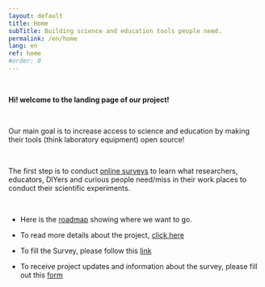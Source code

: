 ```yaml
---
layout: default
title: Home
subTitle: Building science and education tools people need.
permalink: /en/home
lang: en
ref: home
#order: 0
---
```



<br>

**Hi! welcome to the landing page of our project!**

<br>




Our main goal is to increase access to science and education by making their tools (think laboratory equipment) open source!

<br>

The first step is to conduct [online surveys](bit.ly/BFOSH) to learn what researchers, educators, DIYers and curious people need/miss in their work places to conduct their scientific experiments.

<br>


- Here is the [roadmap](https://github.com/orgs/FOSH-following-demand/projects/2) showing where we want to go.    

- To read more details about the project, [click here](https://fosh-following-demand.github.io/en/about)

- To fill the Survey, please follow this [link](https://fosh-following-demand.github.io/en/survey)

- To receive project updates and information about the survey, please fill out this [form](https://fosh-following-demand.github.io/en/survey#contactform)



<br>
